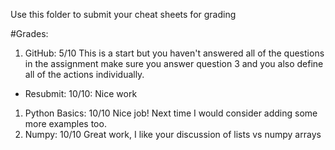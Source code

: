 Use this folder to submit your cheat sheets for grading

#Grades:
1. GitHub: 5/10 This is a start but you haven't answered all of the questions in the assignment make sure you answer question 3 and you also define all of the actions individually.
  - Resubmit: 10/10: Nice work
1. Python Basics: 10/10 Nice job! Next time I would consider adding some more examples too.
1. Numpy: 10/10 Great work, I like your discussion of lists vs numpy arrays
